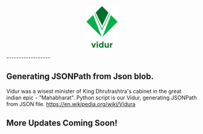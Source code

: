 <p align="center">
<img title="vidur" src='https://github.com/ChiragKParmar/vidur/blob/master/img/vidur_logo.png'/>
</p>
------------------

Generating JSONPath from Json blob. 
---------------------------------

Vidur was a wisest minister of King Dhrutrashtra's cabinet in the great indian epic - "Mahabharat". Python script is our Vidur, generating JSONPath from JSON file.
https://en.wikipedia.org/wiki/Vidura

More Updates Coming Soon! 
---------------------------------
